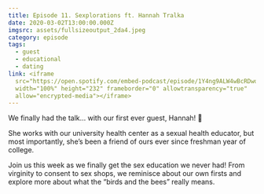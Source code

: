 ```yaml
---
title: Episode 11. Sexplorations ft. Hannah Tralka
date: 2020-03-02T13:00:00.000Z
imgsrc: assets/fullsizeoutput_2da4.jpeg
category: episode
tags:
  - guest
  - educational
  - dating
link: <iframe
  src="https://open.spotify.com/embed-podcast/episode/1Y4ng9ALW4wBcRDwoFngp9"
  width="100%" height="232" frameborder="0" allowtransparency="true"
  allow="encrypted-media"></iframe>
---
```

We finally had the talk… with our first ever guest, Hannah! 🎉

She works with our university health center as a sexual health educator, but most importantly, she’s been a friend of ours ever since freshman year of college.

Join us this week as we finally get the sex education we never had! From virginity to consent to sex shops, we reminisce about our own firsts and explore more about what the “birds and the bees” really means.